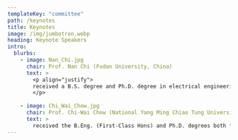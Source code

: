 ```yaml
---
templateKey: "committee"
path: /keynotes
title: Keynotes
image: /img/jumbotron.webp
heading: Keynote Speakers
intro:
  blurbs:
    - image: Nan_Chi.jpg
      chair: Prof. Nan Chi (Fudan University, China)
      text: > 
        <p align="justify">
        received a B.S. degree and Ph.D. degree in electrical engineering from the Beijing University of Posts and Telecommunications, Beijing, China, in 1996 and 2001, respectively. From July 2001 to December 2004, she worked as an assistant professor at the Research Center COM, Technical University of Denmark, Lyngby, Denmark. From January 2005 to April 2006, she was a research associate at the University of Bristol, Bristol, United Kingdom. She joined Wuhan National Laboratory for Optoelectronics, Huazhong University of Science and Technology from June 2006 to May 2008, where she worked as a full professor. Since May 2008, she joined Fudan University. She is the author or co-author of more than 100 papers. Her research interests are in the area of convergence of wireless and optical networks, all-optical processing, and advanced modulation formats.
        </p>
        
    - image: Chi_Wai_Chow.jpg
      chair: Prof. Chi-Wai Chow (National Yang Ming Chiao Tung University, Taiwan) 
      text: >
        received the B.Eng. (First-Class Hons) and Ph.D. degrees both from the Department of Electronic Engineering, the Chinese University of Hong Kong (CUHK) in 2001 and 2004, respectively. Between 2005-2007, he was a Postdoctoral Research Scientist involved in two European Union Projects: PIEMAN (Photonic Integrated Extended Metro and Access Network) and TRIUMPH (Transparent Ring Interconnection Using Multi-wavelength Photonic switches) in the Tyndall National Institute and Department of Physics, University College Cork (UCC) in Ireland. In 2007, he joined the Department of Photonics at National Yang Ming Chiao Tung University (NYCU) (formerly National Chiao Tung University (NCTU)) in Taiwan. He is a full Professor in this department. He is currently the Associate editor of the Journal of Lightwave Technology and IEEE Photonics Journal. He has served and is serving TPCs of conferences, such as OFC (2021-2023), ECOC (2020-2023), OECC (2020-2021), etc. He has co-authored more than 600 papers in journals and conferences.          
---
```

